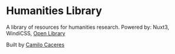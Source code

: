 # Humanities Library
A library of resources for humanities research.
Powered by: Nuxt3, WindiCSS, [Open Library](https://openlibrary.org/)

Built by [Camilo Caceres](https://github.com/CamiloCaceres)
